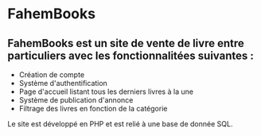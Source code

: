 # FahemBooks

## FahemBooks est un site de vente de livre entre particuliers avec les fonctionnalitées suivantes : 

- Création de compte 
- Système d'authentification
- Page d'accueil listant tous les derniers livres à la une
- Système de publication d'annonce
- Filtrage des livres en fonction de la catégorie

Le site est développé en PHP et est relié à une base de donnée SQL.
